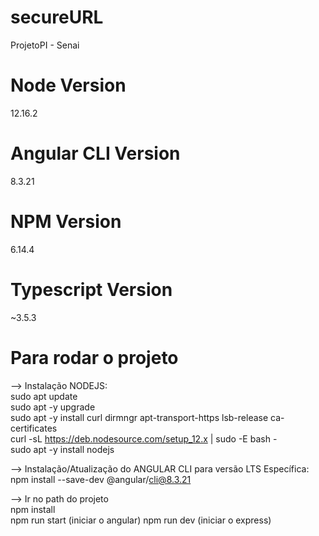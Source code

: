 # secureURL
ProjetoPI - Senai

# Node Version
12.16.2

# Angular CLI Version
8.3.21

# NPM Version
6.14.4

# Typescript Version
~3.5.3

# Para rodar o projeto 
--> Instalação NODEJS:<br/>
sudo apt update<br/>
sudo apt -y upgrade<br/>
sudo apt -y install curl dirmngr apt-transport-https lsb-release ca-certificates<br/>
curl -sL https://deb.nodesource.com/setup_12.x | sudo -E bash -<br/>
sudo apt -y install nodejs<br/>

--> Instalação/Atualização do ANGULAR CLI para versão LTS Específica:<br/>
npm install --save-dev @angular/cli@8.3.21

--> Ir no path do projeto<br/>
npm install<br/>
npm run start (iniciar o angular)
npm run dev (iniciar o express)

